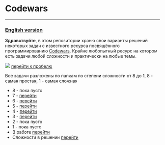 # Codewars
___
### [English version](README_ENG.md) 

__Здравствуйте__, в этом репозитории храню свои варианты решений некоторых задач с известного ресурса посвящённого 
программированию [Codewars](https://www.codewars.com/). Крайне любопытный ресурс на котором есть задачи любой 
сложности и практически на любые темы.

![](https://www.codewars.com/users/vivera83/badges/large)
[перейти к пробелю](https://www.codewars.com/users/vivera83)

Все задачи разложены по папкам по степени сложности от 8 до 1, 8 - самая простая,
1 - самая сложная
* 8 - пока пусто
* 7  - [перейти](./7)
* 6 - [перейти](./6)
* 5 - [перейти](./5)
* 4 - [перейти](./4)
* 3 - [перейти](./3)
* 2 - пока пусто 
* 1 - пока пусто
* В работе [перейти](./in_work)
* Сложности в решении [перейти](./not_resolve)
